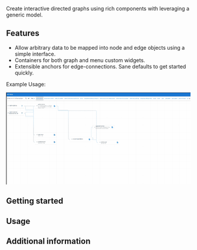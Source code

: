 Create interactive directed graphs using rich components with leveraging a generic model.

## Features
* Allow arbitrary data to be mapped into node and edge objects using a simple interface.
* Containers for both graph and menu custom widgets.
* Extensible anchors for edge-connections.  Sane defaults to get started quickly.

Example Usage:

![Demo Gif](api-hero-demo.gif)

## Getting started


## Usage


## Additional information

